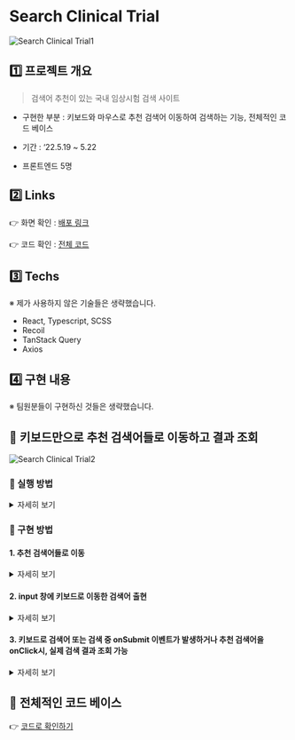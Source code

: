 # Search Clinical Trial

![Search Clinical Trial1](https://github.com/katej927/Algorithm/assets/69146527/2718e7c1-8939-4189-b2ba-279100e03693)


## 1️⃣ 프로젝트 개요


> 검색어 추천이 있는 국내 임상시험 검색 사이트
> 

- 구현한 부분 : 키보드와 마우스로 추천 검색어 이동하여 검색하는 기능, 전체적인 코드 베이스

- 기간 : ‘22.5.19 ~ 5.22
- 프론트엔드 5명

## 2️⃣ Links


👉 화면 확인 : [배포 링크](https://1a-search-clinical-trial.netlify.app/)

👉 코드 확인 : [전체 코드](https://github.com/katej927/A-search-clinical-trial)

## 3️⃣ Techs


※ 제가 사용하지 않은 기술들은 생략했습니다.

- React, Typescript, SCSS
- Recoil
- TanStack Query
- Axios

## 4️⃣ 구현 내용

※ 팀원분들이 구현하신 것들은 생략했습니다.

## 🔸 **키보드만으로 추천 검색어들로 이동하고 결과 조회**

![Search Clinical Trial2](https://github.com/katej927/Algorithm/assets/69146527/8a3ea199-d9ae-4802-8c64-df419e70b623)

### 🔹 실행 방법
<details>
  <summary>자세히 보기</summary>

  1. 검색창 클릭 → 검색어 입력
  2. 방향키(⬆️, ⬇️)로 검색 결과 이동
  3. 검색 결과 클릭 시 한국임상정보 페이지 결과로 이동

</details>

### 🔹 구현 방법
#### 1. 추천 검색어들로 이동

<details>
      <summary>자세히 보기</summary>

  - 구현 방법

      keydown을 했을 때, 방향키(e.key의 결과값)에 따라 선택된 index를 recoil의 atom에 업데이트 해주고 이 값과 일치하는 질병명칭 리스트의 index는 highlight 됨.
        
   - 코드
        
      👉 [실제 코드 보기](https://github.com/katej927/A-search-clinical-trial/blob/main/src/utils/handleKeyArrow.ts)
        
      ```tsx
      export const handleKeyArrow = (
        e: KeyboardEvent,
        searchResult: IDiseaseItem[],
        setNameIdx: Dispatch<React.SetStateAction<number>>,
        handleSettingBeforeApi: (setSearchWordValue?: string, setNameIdxValue?: number) => void
      ) => {
        const {
          key,
          nativeEvent: { isComposing },
        } = e;
        if (!searchResult || !searchResult.length || isComposing) return;
      
        switch (key) {
          case 'ArrowDown':
            setNameIdx((prevNum) => (searchResult.length === prevNum + 1 ? 0 : prevNum + 1));
            break;
          case 'ArrowUp':
            setNameIdx((prevNum) => (prevNum <= 0 ? searchResult.length - 1 : prevNum - 1));
            break;
          case 'Escape':
            handleSettingBeforeApi();
            break;
        }
      };
      ```

</details>

  
  
####   2. input 창에 키보드로 이동한 검색어 출현
<details>
        <summary>자세히 보기</summary>

> 받아온 데이터 값이 있고 추천 검색어들로 이동한 상태라면, 선택된 병명을 return 한 값을 input value로 할당
        
  
- UI
            
     ![Search Clinical Trial3](https://github.com/katej927/Algorithm/assets/69146527/05ed8a55-6742-4422-ab68-ca6980546adc)

 - 구현 이유 : 대부분의 사이트들이 구현한 방식이기 때문
 - 코드
            
      👉 [자세히 보기](https://github.com/katej927/A-search-clinical-trial/blob/main/src/components/searchBar/index.tsx)
            
      ```tsx
            const keyDownName = searchResult && nameIdx > -1 ? searchResult[nameIdx].sickNm : searchWord;
            
            (...생략)
            
            <input
            	className={styles.searchInput}
            	type='search'
            	placeholder='질환명을 입력해 주세요.'
            	onChange={handleSearchWord}
            	onKeyDown={handleKeyDown}
            	value={keyDownName}
            />
      ```

</details>
  

#### 3. 키보드로 검색어 또는 검색 중 onSubmit 이벤트가 발생하거나 추천 검색어을 onClick시, 실제 검색 결과 조회 가능

<details>
    <summary>자세히 보기</summary>

   - 구현 방법
     `window.location.href`로 실제 사이트 이동
        
   - 코드

        👉 [실제 코드 보기](https://github.com/katej927/A-search-clinical-trial/blob/main/src/components/searchBar/index.tsx)
        
        ```tsx
        const handleSubmit = (e: FormEvent<HTMLFormElement>) => {
            e.preventDefault();
            window.location.href = `${CLINICALTRIALSKOREA}${nameIdx > -1 ? searchResult[nameIdx].sickNm : searchWord}`;
        };
        ```

</details>
  
  

  ## 🔸 전체적인 코드 베이스

👉 [코드로 확인하기](https://github.com/katej927/A-search-clinical-trial/commit/5943d403d37bd64416f8789462d1f54eaa0634c9#diff-4ddd70cdaca5d2d4ca4a1d500c83036cb743233c03ac9186746e2aefc35c43f3)
